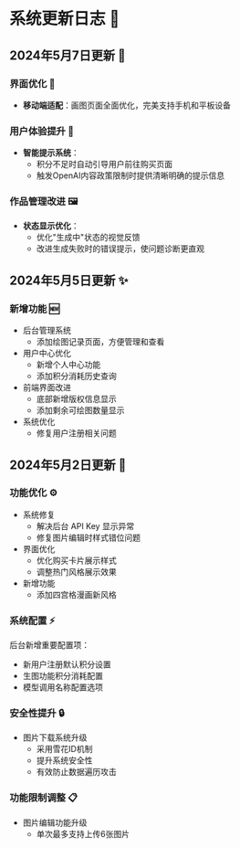 # 系统更新日志 📝

## 2024年5月7日更新 🌟

### 界面优化 📱
- **移动端适配**：画图页面全面优化，完美支持手机和平板设备
  
### 用户体验提升 💬
- **智能提示系统**：
  - 积分不足时自动引导用户前往购买页面
  - 触发OpenAI内容政策限制时提供清晰明确的提示信息
  
### 作品管理改进 🖼️
- **状态显示优化**：
  - 优化"生成中"状态的视觉反馈
  - 改进生成失败时的错误提示，使问题诊断更直观

## 2024年5月5日更新 ✨

### 新增功能 🆕
- 后台管理系统
  - 添加绘图记录页面，方便管理和查看
- 用户中心优化
  - 新增个人中心功能
  - 添加积分消耗历史查询
- 前端界面改进
  - 底部新增版权信息显示
  - 添加剩余可绘图数量显示
- 系统优化
  - 修复用户注册相关问题

## 2024年5月2日更新 🚀

### 功能优化 ⚙️
- 系统修复
  - 解决后台 API Key 显示异常
  - 修复图片编辑时样式错位问题
- 界面优化
  - 优化购买卡片展示样式
  - 调整热门风格展示效果
- 新增功能
  - 添加四宫格漫画新风格

### 系统配置 ⚡
后台新增重要配置项：
- 新用户注册默认积分设置
- 生图功能积分消耗配置
- 模型调用名称配置选项

### 安全性提升 🔒
- 图片下载系统升级
  - 采用雪花ID机制
  - 提升系统安全性
  - 有效防止数据遍历攻击

### 功能限制调整 📋
- 图片编辑功能升级
  - 单次最多支持上传6张图片

